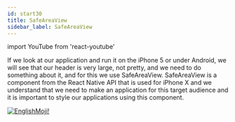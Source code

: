 ```yaml
---
id: start30
title: SafeAreaView
sidebar_label: SafeAreaView
---
```


import YouTube from 'react-youtube'

If we look at our application and run it on the iPhone 5 or under Android, we will see that our header is very large, not pretty, and we need to do something about it, and for this we use SafeAreaView. SafeAreaView is a component from the React Native API that is used for iPhone X and we understand that we need to make an application for this target audience and it is important to style our applications using this component.

<YouTube videoId='8GwKno9vUyo' />

[![EnglishMoji!](/img/logo/NeuroCoder.png)](https://vk.com/neurocoder)
